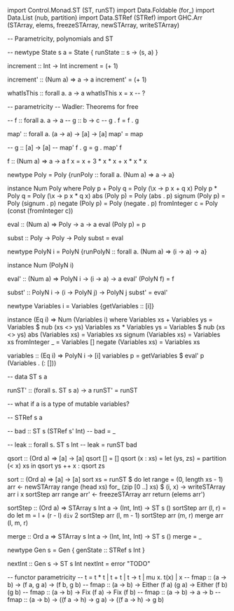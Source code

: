 import Control.Monad.ST (ST, runST)
import Data.Foldable (for_)
import Data.List (nub, partition)
import Data.STRef (STRef)
import GHC.Arr (STArray, elems, freezeSTArray, newSTArray, writeSTArray)

-- Parametricity, polynomials and ST

-- newtype State s a = State { runState :: s -> (s, a) }

increment :: Int -> Int
increment = (+ 1)

increment' :: (Num a) => a -> a
increment' = (+ 1)

whatIsThis :: forall a. a -> a
whatIsThis x = x -- ?

-- parametricity
-- Wadler: Theorems for free

-- f :: forall a. a -> a
-- g :: b -> c
-- g . f = f . g

map' :: forall a. (a -> a) -> [a] -> [a]
map' = map

-- g :: [a] -> [a]
-- map' f . g = g . map' f

f :: (Num a) => a -> a
f x = x + 3 * x * x + x * x * x

newtype Poly = Poly {runPoly :: forall a. (Num a) => a -> a}

instance Num Poly where
  Poly p + Poly q = Poly (\x -> p x + q x)
  Poly p * Poly q = Poly (\x -> p x * q x)
  abs (Poly p) = Poly (abs . p)
  signum (Poly p) = Poly (signum . p)
  negate (Poly p) = Poly (negate . p)
  fromInteger c = Poly (const (fromInteger c))

eval :: (Num a) => Poly -> a -> a
eval (Poly p) = p

subst :: Poly -> Poly -> Poly
subst = eval

newtype PolyN i = PolyN {runPolyN :: forall a. (Num a) => (i -> a) -> a}

instance Num (PolyN i)

eval' :: (Num a) => PolyN i -> (i -> a) -> a
eval' (PolyN f) = f

subst' :: PolyN i -> (i -> PolyN j) -> PolyN j
subst' = eval'

newtype Variables i = Variables {getVariables :: [i]}

instance (Eq i) => Num (Variables i) where
  Variables xs + Variables ys = Variables $ nub (xs <> ys)
  Variables xs * Variables ys = Variables $ nub (xs <> ys)
  abs (Variables xs) = Variables xs
  signum (Variables xs) = Variables xs
  fromInteger _ = Variables []
  negate (Variables xs) = Variables xs

variables :: (Eq i) => PolyN i -> [i]
variables p = getVariables $ eval' p (Variables . (: []))

-- data ST s a

runST' :: (forall s. ST s a) -> a
runST' = runST

-- what if a is a type of mutable variables?

-- STRef s a

-- bad :: ST s (STRef s' Int)
-- bad = _

-- leak :: forall s. ST s Int
-- leak = runST bad

qsort :: (Ord a) => [a] -> [a]
qsort [] = []
qsort (x : xs) =
  let (ys, zs) = partition (< x) xs
   in qsort ys ++ x : qsort zs

sort :: (Ord a) => [a] -> [a]
sort xs = runST $ do
  let range = (0, length xs - 1)
  arr <- newSTArray range (head xs)
  for_ (zip [0 ..] xs) $ \(i, x) -> writeSTArray arr i x
  sortStep arr range
  arr' <- freezeSTArray arr
  return (elems arr')

sortStep :: (Ord a) => STArray s Int a -> (Int, Int) -> ST s ()
sortStep arr (l, r) = do
  let m = l + (r - l) `div` 2
  sortStep arr (l, m - 1)
  sortStep arr (m, r)
  merge arr (l, m, r)

merge :: Ord a => STArray s Int a -> (Int, Int, Int) -> ST s ()
merge = _

newtype Gen s = Gen { genState :: STRef s Int }

nextInt :: Gen s -> ST s Int
nextInt = error "TODO"

-- functor parametricity
-- t = t * t | t + t | t -> t | mu x. t(x) | x
-- fmap :: (a -> b) -> (f a, g a) -> (f b, g b)
-- fmap :: (a -> b) -> Either (f a) (g a) -> Either (f b) (g b)
-- fmap :: (a -> b) -> Fix (f a) -> Fix (f b)
-- fmap :: (a -> b) -> a -> b
-- fmap :: (a -> b) -> ((f a -> h) -> g a) -> ((f a -> h) -> g b)
